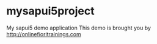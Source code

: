 # mysapui5project
My sapui5 demo application
This demo is brought you by http://onlinefioritrainings.com
